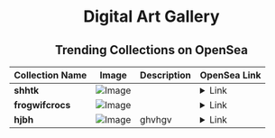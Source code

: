 <div align="center">

# Digital Art Gallery

## Trending Collections on OpenSea

| Collection Name                       | Image                                                                                     | Description                       | OpenSea Link                                                                                          |
|---------------------------------------|-------------------------------------------------------------------------------------------|-----------------------------------|--------------------------------------------------------------------------------------------------------|
| **shhtk** | ![Image](https://i.seadn.io/s/raw/files/8453026ff18e755095b629d5e09b6897.jpg?w=500&auto=format?w=200&auto=format) |  | <details><summary>Link</summary>[shhtk](https://opensea.io/collection/shhtk)</details> |
| **frogwifcrocs** | ![Image](https://i.seadn.io/s/raw/files/cecbb04a1c8acd69b7e9be9c65f0a221.webp?w=500&auto=format?w=200&auto=format) |  | <details><summary>Link</summary>[frogwifcrocs](https://opensea.io/collection/frogwifcrocs)</details> |
| **hjbh** | ![Image](https://i.seadn.io/s/raw/files/01508b1405dbb8191887a0c514eef117.jpg?w=500&auto=format?w=200&auto=format) | ghvhgv | <details><summary>Link</summary>[hjbh](https://opensea.io/collection/hjbh)</details> |

</div>